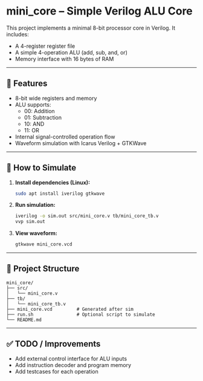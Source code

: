 
# mini_core – Simple Verilog ALU Core

This project implements a minimal 8-bit processor core in Verilog. It includes:
- A 4-register register file
- A simple 4-operation ALU (add, sub, and, or)
- Memory interface with 16 bytes of RAM

---

## 🧠 Features

- 8-bit wide registers and memory
- ALU supports: 
  - 00: Addition
  - 01: Subtraction
  - 10: AND
  - 11: OR
- Internal signal-controlled operation flow
- Waveform simulation with Icarus Verilog + GTKWave

---

## 🧪 How to Simulate

1. **Install dependencies (Linux):**
   ```bash
   sudo apt install iverilog gtkwave
   ```

2. **Run simulation:**
   ```bash
   iverilog -o sim.out src/mini_core.v tb/mini_core_tb.v
   vvp sim.out
   ```

3. **View waveform:**
   ```bash
   gtkwave mini_core.vcd
   ```

---

## 📁 Project Structure

```
mini_core/
├── src/
│   └── mini_core.v
├── tb/
│   └── mini_core_tb.v
├── mini_core.vcd         # Generated after sim
├── run.sh                # Optional script to simulate
└── README.md
```

---

## ✅ TODO / Improvements

- Add external control interface for ALU inputs
- Add instruction decoder and program memory
- Add testcases for each operation
